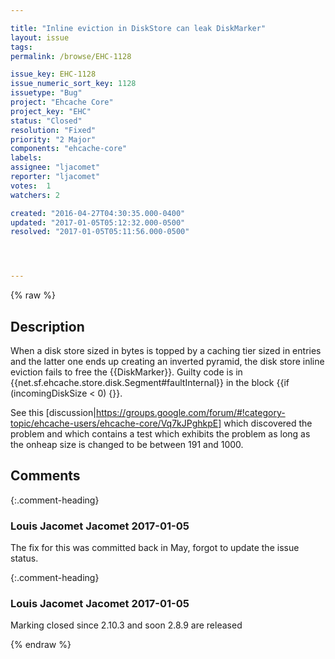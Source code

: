 ```yaml
---

title: "Inline eviction in DiskStore can leak DiskMarker"
layout: issue
tags: 
permalink: /browse/EHC-1128

issue_key: EHC-1128
issue_numeric_sort_key: 1128
issuetype: "Bug"
project: "Ehcache Core"
project_key: "EHC"
status: "Closed"
resolution: "Fixed"
priority: "2 Major"
components: "ehcache-core"
labels: 
assignee: "ljacomet"
reporter: "ljacomet"
votes:  1
watchers: 2

created: "2016-04-27T04:30:35.000-0400"
updated: "2017-01-05T05:12:32.000-0500"
resolved: "2017-01-05T05:11:56.000-0500"




---
```


{% raw %}

## Description

<div markdown="1" class="description">

When a disk store sized in bytes is topped by a caching tier sized in entries and the latter one ends up creating an inverted pyramid, the disk store inline eviction fails to free the \{\{DiskMarker\}\}.
Guilty code is in \{\{net.sf.ehcache.store.disk.Segment#faultInternal\}\} in the block \{\{if (incomingDiskSize < 0) \{\}\}.

See this [discussion|https://groups.google.com/forum/#!category-topic/ehcache-users/ehcache-core/Vq7kJPghkpE] which discovered the problem and which contains a test which exhibits the problem as long as the onheap size is changed to be between 191 and 1000.


</div>

## Comments


{:.comment-heading}
### **Louis Jacomet Jacomet** <span class="date">2017-01-05</span>

<div markdown="1" class="comment">

The fix for this was committed back in May, forgot to update the issue status.

</div>


{:.comment-heading}
### **Louis Jacomet Jacomet** <span class="date">2017-01-05</span>

<div markdown="1" class="comment">

Marking closed since 2.10.3 and soon 2.8.9 are released

</div>



{% endraw %}
